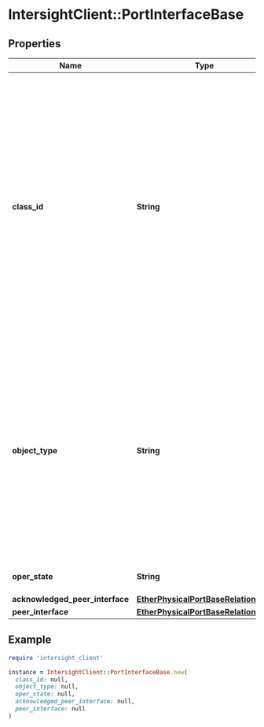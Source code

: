 # IntersightClient::PortInterfaceBase

## Properties

| Name | Type | Description | Notes |
| ---- | ---- | ----------- | ----- |
| **class_id** | **String** | The fully-qualified name of the instantiated, concrete type. This property is used as a discriminator to identify the type of the payload when marshaling and unmarshaling data. The enum values provides the list of concrete types that can be instantiated from this abstract type. |  |
| **object_type** | **String** | The fully-qualified name of the instantiated, concrete type. The value should be the same as the &#39;ClassId&#39; property. The enum values provides the list of concrete types that can be instantiated from this abstract type. |  |
| **oper_state** | **String** | Operational state of an Interface. | [optional] |
| **acknowledged_peer_interface** | [**EtherPhysicalPortBaseRelationship**](EtherPhysicalPortBaseRelationship.md) |  | [optional] |
| **peer_interface** | [**EtherPhysicalPortBaseRelationship**](EtherPhysicalPortBaseRelationship.md) |  | [optional] |

## Example

```ruby
require 'intersight_client'

instance = IntersightClient::PortInterfaceBase.new(
  class_id: null,
  object_type: null,
  oper_state: null,
  acknowledged_peer_interface: null,
  peer_interface: null
)
```

